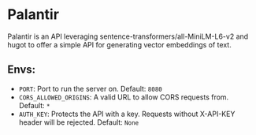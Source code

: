# Palantir
Palantir is an API leveraging sentence-transformers/all-MiniLM-L6-v2 and hugot to offer a simple API for generating vector embeddings of text.

## Envs:
- `PORT`: Port to run the server on. Default: `8080`
- `CORS_ALLOWED_ORIGINS`: A valid URL to allow CORS requests from. Default: `*`
- `AUTH_KEY`: Protects the API with a key. Requests without X-API-KEY header will be rejected. Default: `None`